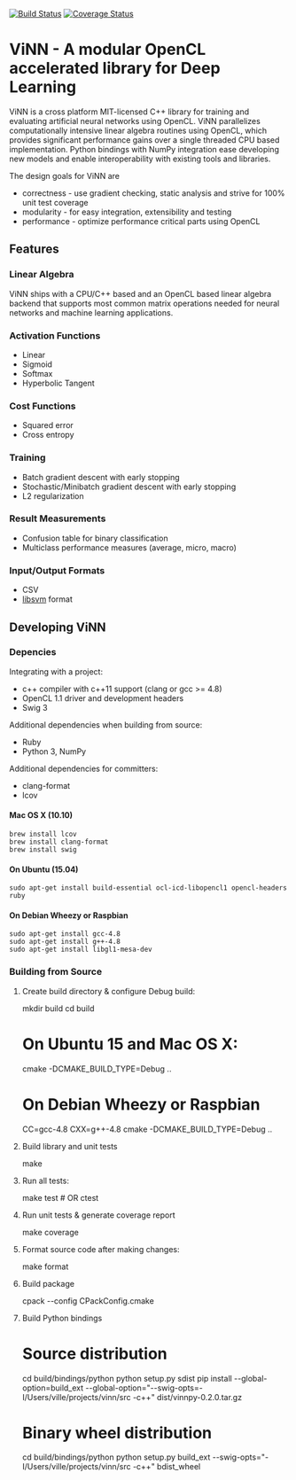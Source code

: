 [![Build Status](https://travis-ci.org/ville-k/vinn.svg?branch=develop)](https://travis-ci.org/ville-k/vinn)
[![Coverage Status](https://coveralls.io/repos/ville-k/vinn/badge.svg?branch=develop)](https://coveralls.io/r/ville-k/vinn?branch=develop)

# ViNN - A modular OpenCL accelerated library for Deep Learning

ViNN is a cross platform MIT-licensed C++ library for training and evaluating artificial neural networks using OpenCL. ViNN parallelizes computationally intensive linear algebra routines using OpenCL, which provides significant performance gains over a single threaded CPU based implementation. Python bindings with NumPy integration ease developing new models and enable interoperability with existing tools and libraries.

The design goals for ViNN are
* correctness - use gradient checking, static analysis and strive for 100% unit test coverage
* modularity  - for easy integration, extensibility and testing
* performance - optimize performance critical parts using OpenCL


## Features

### Linear Algebra

ViNN ships with a CPU/C++ based and an OpenCL based linear algebra backend
that supports most common matrix operations needed for neural networks
and machine learning applications.

### Activation Functions

* Linear
* Sigmoid
* Softmax
* Hyperbolic Tangent


### Cost Functions

* Squared error
* Cross entropy


### Training

* Batch gradient descent with early stopping
* Stochastic/Minibatch gradient descent with early stopping
* L2 regularization


### Result Measurements

* Confusion table for binary classification
* Multiclass performance measures (average, micro, macro)


### Input/Output Formats

* CSV
* [libsvm](http://www.csie.ntu.edu.tw/~cjlin/libsvm/) format


## Developing ViNN

### Depencies

Integrating with a project:
* c++ compiler with c++11 support (clang or gcc >= 4.8)
* OpenCL 1.1 driver and development headers
* Swig 3

Additional dependencies when building from source:
* Ruby
* Python 3, NumPy

Additional dependencies for committers:
* clang-format
* lcov

#### Mac OS X (10.10)

    brew install lcov
    brew install clang-format
    brew install swig


#### On Ubuntu (15.04)

    sudo apt-get install build-essential ocl-icd-libopencl1 opencl-headers ruby

#### On Debian Wheezy or Raspbian

    sudo apt-get install gcc-4.8
    sudo apt-get install g++-4.8
    sudo apt-get install libgl1-mesa-dev

### Building from Source

1. Create build directory & configure Debug build:

    mkdir build
    cd build
    # On Ubuntu 15 and Mac OS X:
    cmake -DCMAKE_BUILD_TYPE=Debug ..

    # On Debian Wheezy or Raspbian
    CC=gcc-4.8 CXX=g++-4.8 cmake -DCMAKE_BUILD_TYPE=Debug ..

2. Build library and unit tests

    make

3. Run all tests:

    make test # OR
    ctest

4. Run unit tests & generate coverage report

    make coverage

5. Format source code after making changes:

    make format

6. Build package

    cpack --config CPackConfig.cmake

7. Build Python bindings

    # Source distribution
    cd build/bindings/python
    python setup.py sdist
    pip install --global-option=build_ext --global-option="--swig-opts=-I/Users/ville/projects/vinn/src -c++"  dist/vinnpy-0.2.0.tar.gz

    # Binary wheel distribution
    cd build/bindings/python
    python setup.py build_ext --swig-opts="-I/Users/ville/projects/vinn/src -c++" bdist_wheel
